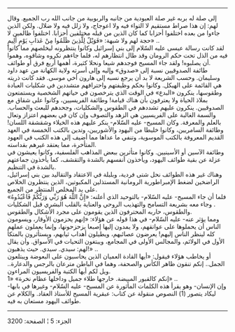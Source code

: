 ------------------------------------------------------------------------

إلى صلة له بربه غير صلة العبودية من جانبه والربوبية من جانب الله رب
الجميع. وقال لهم: إن هذا صراط مستقيم لا التواء فيه ولا اعوجاج، ولا زلل
فيه ولا ضلال. ولكن الذين جاءوا من بعده اختلفوا أحزابا كما كان الذين من
قبله مختلفين أحزابا. اختلفوا ظالمين لا حجة لهم ولا شبهة: «فَوَيْلٌ لِلَّذِينَ
ظَلَمُوا مِنْ عَذابِ يَوْمٍ أَلِيمٍ» ..  
لقد كانت رسالة عيسى عليه السّلام إلى بني إسرائيل وكانوا ينتظرونه ليخلصهم
مما كانوا فيه من الذل تحت حكم الرومان وقد طال انتظارهم له، فلما جاءهم
نكروه وشاقوه، وهموا أن يصلبوه! ولقد جاء المسيح فوجدهم شيعا ونحلا كثيرة،
أهمها أربع فرق أو طوائف.  
طائفة الصدوقيين نسبة إلى «صدوق» وإليه وإلى أسرته ولاية الكهانة من عهد
داود وسليمان. وحسب الشريعة لا بد أن يرجع نسبه إلى هارون أخي موسى. فقد
كانت ذريته هي القائمة على الهيكل. وكانوا بحكم وظيفتهم واحترافهم متشددين
في شكليات العبادة وطقوسها، ينكرون «البدع» في الوقت الذي يترخصون في
حياتهم الشخصية ويستمتعون بملاذ الحياة ولا يعترفون بأن هناك قيامة! وطائفة
الفريسيين، وكانوا على شقاق مع الصدوقيين. ينكرون عليهم تشددهم في الطقوس
والشكليات، وجحدهم للبعث والحساب. والسمة الغالبة على الفريسيين هي الزهد
والتصوف وإن كان في بعضهم اعتزاز وتعال بالعلم والمعرفة. وكان المسيح- عليه
السّلام- ينكر عليهم هذه الخيلاء وشقشقة اللسان! وطائفة السامريين، وكانوا
خليطا من اليهود والأشوريين، وتدين بالكتب الخمسة في العهد القديم المعروفة
بالكتب الموسوية، وتنفي ما عداها مما أضيف إلى هذه الكتب في العهود
المتأخرة، مما يعتقد غيرهم بقداسته.  
وطائفة الآسين أو الأسينيين. وكانوا متأثرين ببعض المذاهب الفلسفية، وكانوا
يعيشون في عزلة عن بقية طوائف اليهود، ويأخذون أنفسهم بالشدة والتقشف، كما
يأخذون جماعتهم بالشدة في التنظيم.  
وهناك غير هذه الطوائف نحل شتى فردية، وبلبلة في الاعتقاد والتقاليد بين
بني إسرائيل، الراضخين لضغط الإمبراطورية الرومانية المستذلين المكبوتين،
الذين ينتظرون الخلاص على يد المخلص المنتظر من الجميع.  
فلما أن جاء المسيح- عليه السّلام- بالتوحيد الذي أعلنه: «إِنَّ اللَّهَ هُوَ رَبِّي
وَرَبُّكُمْ فَاعْبُدُوهُ» . وجاء معه بشريعة التسامح والتهذيب الروحي والعناية بالقلب
البشري قبل الشكليات والطقوس، حاربه المحترفون الذين يقومون على مجرد
الأشكال والطقوس.  
ومما يؤثر عنه- عليه السّلام- في هذا قوله عن هؤلاء: «إنهم يحزمون الأوقار،
ويسومون الناس أن يحملوها على عواتقهم، ولا يمدون إليها إصبعا يزحزحونها،
وإنما يعملون عملهم كله لينظر الناس إليهم! يعرضون عصائبهم، ويطيلون أهداب
ثيابهم، ويستأثرون بالمتكأ الأول في الولائم، والمجالس الأولى في المجامع،
ويبتغون التحيات في الأسواق. وأن يقال لهم: سيدي. سيدي. حيث يذهبون!» ..  
أو يخاطب هؤلاء فيقول: «أيها القادة العميان الذين يحاسبون على البعوضة
ويبتلعون الجمل.. إنكم تنقون ظاهر الكأس والصحفة، وهما في الباطن مترعان
بالرجس والدعارة.. ويل لكم أيها الكتبة والفريسيون المراءون.  
إنكم كالقبور المبيضة. خارجها طلاء جميل وداخلها عظام نخرة» «1» ..  
وإن الإنسان- وهو يقرأ هذه الكلمات المأثورة عن المسيح- عليه السّلام-
وغيرها في بابها- ليكاد يتصور (1) النصوص منقولة عن كتاب: عبقرية المسيح
للأستاذ العقاد. والكلام عن طوائف اليهود مستعان به فيه.

------------------------------------------------------------------------

الجزء: 5 ¦ الصفحة: 3200
